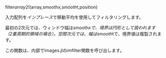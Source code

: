 filter*array*2!(array,smooth*x,smooth*t,position)

入力配列を*インプレース*で移動平均を使用してフィルタリングします。

最初の2次元では、ウィンドウ幅はsmooth*xで、境界は円形として扱われます（2重周期的領域の場合）。空間次元では、幅はsmooth*tで、境界値は複製されます。

この関数は、内部でImages.jlのimfilter関数を呼び出します。
